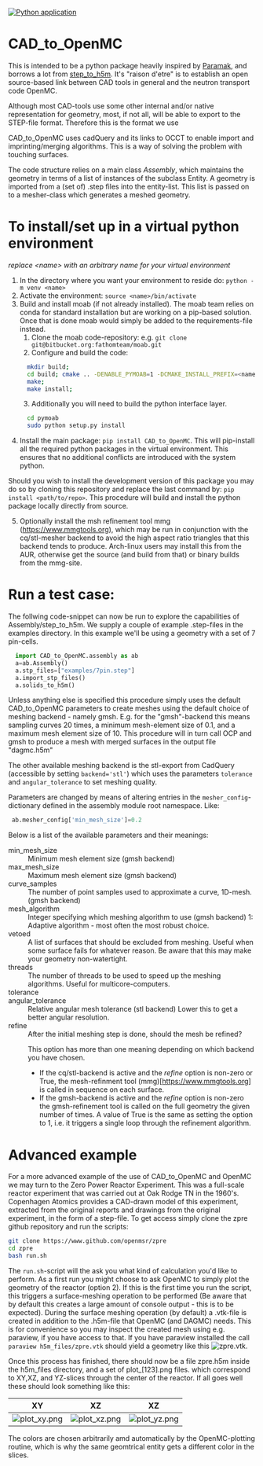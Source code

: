 [![Python application](https://github.com/openmsr/CAD_to_OpenMC/actions/workflows/python-app.yml/badge.svg)](https://github.com/openmsr/CAD_to_OpenMC/actions/workflows/python-app.yml)

# CAD_to_OpenMC

This is intended to be a python package heavily inspired by [Paramak](https://github.com/fusion-energy/paramak), and borrows a lot from [step_to_h5m]( https://github.com/fusion-energy/step_to_h5m).
It's "raison d'etre" is to establish an open source-based link between CAD tools in general and the neutron transport code OpenMC.

Although most CAD-tools use some other internal and/or native representation for geometry, most, if not all, will be able to export to the STEP-file format. Therefore this is the format we use 

CAD_to_OpenMC uses cadQuery and its links to OCCT to enable import and imprinting/merging algorithms. This is a way of solving the problem with touching surfaces.

The code structure relies on a main class *Assembly*, which maintains the geometry in terms of a list of instances of the subclass Entity.
A geometry is imported from a (set of) .step files into the entity-list. This list is passed on to a mesher-class which generates a meshed geometry.

# To install/set up in a virtual python environment
_replace \<name\> with an arbitrary name for your virtual environment_
1. In the directory where you want your environment to reside do: ```python -m venv <name>```
2. Activate the environment: ```source <name>/bin/activate```
3. Build and install moab (if not already installed). The moab team relies on conda for standard installation but are working on a pip-based solution. Once that is done moab would simply be added to the requirements-file instead.
    1. Clone the moab code-repository: e.g. ```git clone git@bitbucket.org:fathomteam/moab.git```
    2. Configure and build the code:
    ```bash
      mkdir build;
      cd build; cmake .. -DENABLE_PYMOAB=1 -DCMAKE_INSTALL_PREFIX=<name>;
      make;
      make install;
    ```    
    3. Additionally you will need to build the python interface layer.
    ```bash
      cd pymoab
      sudo python setup.py install
    ```
4. Install the main package: ```pip install CAD_to_OpenMC```. This will pip-install all the required python packages in the virtual environment. This ensures that no additional conflicts are introduced with the system python.

Should you wish to install the development version of this package you may do so by cloning this repository and replace the last command by: ```pip install <path/to/repo>```. This procedure will build and install the python package locally directly from source.

5. Optionally install the msh refinement tool mmg (https://www.mmgtools.org), which may be run in conjunction with the cq/stl-mesher backend to avoid the high aspect ratio triangles that this backend tends to produce. Arch-linux users may install this from the AUR, otherwise get the source (and build from that) or binary builds from the mmg-site.

# Run a test case:
The follwing code-snippet can now be run to explore the capabilities of Assembly/step_to_h5m. We supply a couple of example .step-files in the examples directory. In this example we'll be using a geometry with a set of 7 pin-cells.

```python
  import CAD_to_OpenMC.assembly as ab
  a=ab.Assembly()
  a.stp_files=["examples/7pin.step"]
  a.import_stp_files()
  a.solids_to_h5m()
```

Unless anything else is specified this procedure simply uses the default CAD_to_OpenMC parameters to create meshes using the default choice of meshing backend - namely gmsh.
E.g. for the "gmsh"-backend this means sampling curves 20 times, a minimum mesh-element size of 0.1, and a maximum mesh element size of 10.
This procedure will in turn call OCP and gmsh to produce a mesh with merged surfaces in the output file "dagmc.h5m"

The other available meshing backend is the stl-export from CadQuery (accessible by setting ```backend='stl'```) which uses the parameters ```tolerance``` and ```angular_tolerance``` to set meshing quality.

Parameters are changed by means of altering entries in the ```mesher_config```-dictionary defined  in the assembly module root namespace. Like:
```python
 ab.mesher_config['min_mesh_size']=0.2
 ```

Below is a list of the available parameters and their
meanings:

<dl>
    <dt>min_mesh_size</dt>
        <dd>Minimum mesh element size (gmsh backend)</dd>
    <dt>max_mesh_size</dt>
        <dd>Maximum mesh element size (gmsh backend)</dd>
    <dt>curve_samples</dt>
        <dd>The number of point samples used to approximate a curve, 1D-mesh. (gmsh backend)</dd>
    <dt>mesh_algorithm</dt>
        <dd>Integer specifying which meshing algorithm to use (gmsh backend) 1: Adaptive algorithm - most often the most robust choice.</dd>
    <dt>vetoed</dt>
        <dd>A list of surfaces that should be excluded from meshing. Useful when some surface fails for whatever reason. Be aware that this may make your geometry non-watertight.</dd>
    <dt>threads</dt>
        <dd>The number of threads to be used to speed up the meshing algorithms. Useful for multicore-computers.</dd>
    <dt>tolerance</dt>
        <ddRelative mesh tolerance (stl backend). Lower this to get a finer mesh.</dd>
    <dt>angular_tolerance</dt>
        <dd>Relative angular mesh tolerance (stl backend) Lower this to get a better angular resolution.</dd>
    <dt>refine</dt>
        <dd>After the initial meshing step is done, should the mesh be refined?
            
This option has more than one meaning depending on which backend you have chosen.
- If the cq/stl-backend is active and the *refine* option is non-zero or True, the mesh-refinment tool (mmg)[https://www.mmgtools.org] is called in sequence on each surface.
- If the gmsh-backend is active and the *refine* option is non-zero the gmsh-refinement tool is called on the full geometry the given number of times. A value of True is the same as setting the option to 1, i.e. it triggers a single loop through the refinement algorithm.</dd> 
</dl>

# Advanced example
For a more advanced example of the use of CAD_to_OpenMC and OpenMC we may turn to the Zero Power Reactor Experiment. This was a full-scale reactor experiment that was carried out at Oak Rodge TN in the 1960's. Copenhagen Atomics provides a CAD-drawn model of this experiment, extracted from the original reports and drawings from the original experiment, in the form of a step-file. To get access simply clone the zpre github repository and run the scripts:
```bash
git clone https://www.github.com/openmsr/zpre
cd zpre
bash run.sh
```
The ```run.sh```-script will the ask you what kind of calculation you'd like to perform. As a first run you might choose to ask OpenMC to simply plot the geometry of the reactor (option 2). If this is the first time you run the script, this triggers a surface-meshing operation to be performed (Be aware that by default this creates a large amount of console output - this is to be expected).
During the surface meshing operation (by default) a .vtk-file is created in addition to the .h5m-file that OpenMC (and DAGMC) needs. This is for convenience so you may inspect the created mesh using e.g. paraview, if you have access to that.
If you have paraview installed the call ```paraview h5m_files/zpre.vtk``` should yield a geometry like this ![zpre.vtk](images/zpre_paraview.png).

Once this process has finished, there should now be a file zpre.h5m inside the h5m_files directory, and a set of plot_[123].png files. which correspond to XY,XZ, and YZ-slices through the center of the reactor.
If all goes well these should look something like this:

|XY|XZ|XZ|
|:--:|:--:|:--:|
| ![plot_xy.png](images/plot_xy.png) | ![plot_xz.png](images/plot_xz.png) | ![plot_yz.png](images/plot_yz.png) |

The colors are chosen arbitrarily amd automatically by the OpenMC-plotting routine, which is why the same geomtrical entity gets a different color in the slices.
